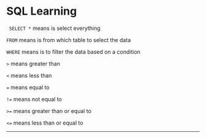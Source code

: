 # SQL Learning

` SELECT *`
means is select everything

`FROM`
means is from which table to select the data

`WHERE`
means is to filter the data based on a condition

`>` means greater than

`<` means less than

`=` means equal to

`!=` means not equal to

`>=` means greater than or equal to

`<=` means less than or equal to

---
